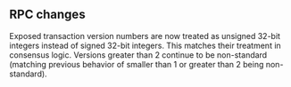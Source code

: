 RPC changes
-----------

Exposed transaction version numbers are now treated as unsigned 32-bit integers
instead of signed 32-bit integers. This matches their treatment in consensus
logic. Versions greater than 2 continue to be non-standard (matching previous
behavior of smaller than 1 or greater than 2 being non-standard).
